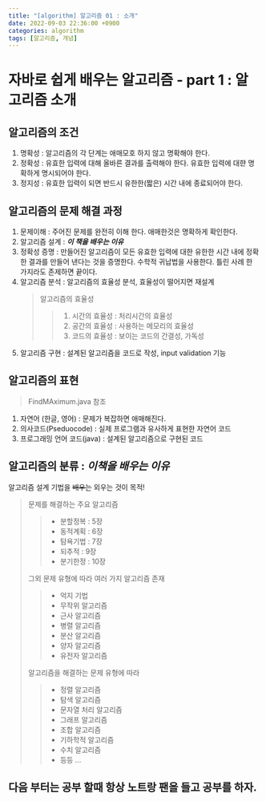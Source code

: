 ```yaml
---
title: "[algorithm] 알고리즘 01 : 소개"
date: 2022-09-03 22:36:00 +0900
categories: algorithm
tags: [알고리즘, 개념]
---
```


# 자바로 쉽게 배우는 알고리즘 - part 1 : 알고리즘 소개

## 알고리즘의 조건
1. 명확성 : 알고리즘의 각 단계는 애매모호 하지 않고 명확해야 한다.
2. 정확성 : 유효한 입력에 대해 올바른 결과를 출력해야 한다. 유효한 입력에 대햔 명확하게 명시되어야 한다.
3. 정지성 : 유효한 입력이 되면 반드시 유한한(짧은) 시간 내에 종료되어야 한다.

## 알고리즘의 문제 해결 과정
1. 문제이해 : 주어진 문제를 완전히 이해 한다. 애매한것은 명확하게 확인한다.
2. 알고리즘 설계 : ***이 책을 배우는 이유***
3. 정확성 증명 : 만들어진 알고리즘이 모든 유효한 입력에 대한 유한한 시간 내에 정확한 결과를 만들어 낸다는 것을 증명한다. 수학적 귀납법을 사용한다. 틀린 사례 한 가지라도 존제하면 끝이다.
4. 알고리즘 분석 : 알고리즘의 효율성 분석, 효율성이 떨어지면 재설계
    >   알고리즘의 효율성
    >   > 1. 시간의 효율성 : 처리시간의 효율성
    >   > 2. 공간의 효율성 : 사용하는 메모리의 효율성
    >   > 3. 코드의 효율성 : 보이는 코드의 간결성, 가독성
5. 알고리즘 구현 : 설계된 알고리즘을 코드로 작성, input validation 기능 

##  알고리즘의 표현

>   FindMAximum.java 참조

1. 자연어 (한글, 영어) : 문제가 복잡하면 애매해진다.
2. 의사코드(Pseduocode) : 실제 프로그램과 유사하게 표현한 자연어 코드
3. 프로그래밍 언어 코드(java) : 설계된 알고리즘으로 구현된 코드

## 알고리즘의 분류 : ***이책을 배우는 이유*** 
알고리즘 설계 기법을 ~~배우는~~ 외우는 것이 목적! 
> 문제를 해결하는 주요 알고리즘 
>   > - 분할정복 : 5장
>   > - 동적계획 : 6장
>   > - 탐욕기법 : 7장
>   > - 되추적 : 9장
>   > - 분기한정 : 10장 
>
> 그외 문제 유형에 따라 여러 가지 알고리즘 존재
>   >  - 억지 기법
>   >  - 무작위 알고리즘
>   >  - 근사 알고리즘
>   >  - 병렬 알고리즘
>   >  - 분산 알고리즘
>   >  - 양자 알고리즘
>   >  - 유전자 알고리즘
>
> 알고리즘을 해결하는 문제 유형에 따라
>   >  - 정렬 알고리즘
>   >  - 탐색 알고리즘
>   >  - 문자열 처리 알고리즘
>   >  - 그래프 알고리즘
>   >  - 조합 알고리즘
>   >  - 기하학적 알고리즘
>   >  - 수치 알고리즘
>   >  - 등등 ... 

## 다음 부터는 공부 할때 항상 노트랑 팬을 들고 공부를 하자.
